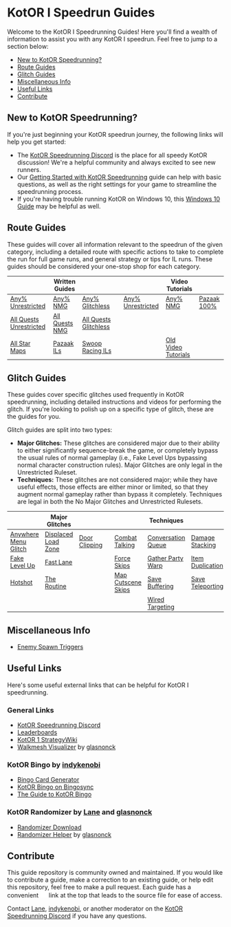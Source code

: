 # KotOR I Speedrun Guides

Welcome to the KotOR I Speedrunning Guides! Here you'll find a wealth of information to assist you with any KotOR I speedrun.  Feel free to jump to a section below:
- [New to KotOR Speedrunning?](#new-to-kotor-speedrunning)
- [Route Guides](#route-guides)
- [Glitch Guides](#glitch-guides)
- [Miscellaneous Info](#miscellaneous-info)
- [Useful Links](#useful-links)
- [Contribute](#contribute)

## New to KotOR Speedrunning?

If you're just beginning your KotOR speedrun journey, the following links will help you get started:
- The [KotOR Speedrunning Discord](http://discord.gg/Q2uPRVu) is the place for all speedy KotOR discussion! We're a helpful community and always excited to see new runners.
- Our [Getting Started with KotOR Speedrunning](Getting%20Started) guide can help with basic questions, as well as the right settings for your game to streamline the speedrunning process.
- If you're having trouble running KotOR on Windows 10, this [Windows 10 Guide](./Miscellaneous/Windows%2010) may be helpful as well.

## Route Guides

These guides will cover all information relevant to the speedrun of the given category, including a detailed route with specific actions to take to complete the run for full game runs, and general strategy or tips for IL runs.  These guides should be considered your one-stop shop for each category.

| | **Written Guides** | | | | **Video Tutorials** | |
|---|---|---|---|---|---|---|
| [Any% Unrestricted](./Route%20Guides/Any%25%20Unrestricted) | [Any% NMG](./Route%20Guides/Any%25%20NMG) | [Any% Glitchless](./Route%20Guides/Any%25%20Glitchless) | | [Any% Unrestricted](./Video%20Tutorials/Any%25%20Unrestricted) | [Any% NMG](./Video%20Tutorials/Any%25%20NMG) | [Pazaak 100%](./Video%20Tutorials/Pazaak%20100%25) |
| [All Quests Unrestricted](./Route%20Guides/All%20Quests%20Unrestricted) | [All Quests NMG](./Route%20Guides/All%20Quests%20NMG) | [All Quests Glitchless](./Route%20Guides/All%20Quests%20Glitchless) | | | | |
| [All Star Maps](./Route%20Guides/All%20Star%20Maps) | [Pazaak ILs](./Miscellaneous/Pazaak) | [Swoop Racing ILs](./Miscellaneous/Swoop%20Racing) | | | [Old Video Tutorials](./Video%20Tutorials/Old%20Video%20Tutorials) | |

## Glitch Guides

These guides cover specific glitches used frequently in KotOR speedrunning, including detailed instructions and videos for performing the glitch.  If you're looking to polish up on a specific type of glitch, these are the guides for you.

Glitch guides are split into two types:
- **Major Glitches:** These glitches are considered major due to their ability to either significantly sequence-break the game, or completely bypass the usual rules of normal gameplay (i.e., Fake Level Ups bypassing normal character construction rules).  Major Glitches are only legal in the Unrestricted Ruleset.
- **Techniques:** These glitches are not considered major; while they have useful effects, those effects are either minor or limited, so that they augment normal gameplay rather than bypass it completely.  Techniques are legal in both the No Major Glitches and Unrestricted Rulesets.

| | **Major Glitches** | | | | **Techniques** | |
|---|---|---|---|---|---|---|
| [Anywhere Menu Glitch](./Major%20Glitches/Anywhere%20Menu%20Glitch) | [Displaced Load Zone](./Major%20Glitches/Displaced%20Load%20Zone) | [Door Clipping](./Major%20Glitches/Door%20Clipping) | | [Combat Talking](./Techniques/Combat%20Talking) | [Conversation Queue](./Techniques/Conversation%20Queue) | [Damage Stacking](./Techniques/Damage%20Stacking) |
| [Fake Level Up](./Major%20Glitches/Fake%20Level%20Up) | [Fast Lane](./Major%20Glitches/Fast%20Lane) | | | [Force Skips](./Techniques/Force%20Skips) | [Gather Party Warp](./Techniques/GP%20Warp) | [Item Duplication](./Techniques/Item%20Duplication) |
| [Hotshot](./Major%20Glitches/Hotshot) | [The Routine](./Major%20Glitches/The%20Routine) | | | [Map Cutscene Skips](./Techniques/Map%20Cutscene%20Skips) | [Save Buffering](./Techniques/Save%20Buffering) | [Save Teleporting](./Techniques/Save%20Teleporting) |
| | | | | | [Wired Targeting](./Techniques/Wired%20Targeting) | |

## Miscellaneous Info

- [Enemy Spawn Triggers](./Miscellaneous/Enemy%20Spawn%20Triggers)


## Useful Links

Here's some useful external links that can be helpful for KotOR I speedrunning.

### General Links
- [KotOR Speedrunning Discord](http://discord.gg/Q2uPRVu)
- [Leaderboards](https://www.speedrun.com/kotor1)
- [KotOR 1 StrategyWiki](https://strategywiki.org/wiki/Star_Wars:_Knights_of_the_Old_Republic)
- [Walkmesh Visualizer](https://github.com/glasnonck/WalkmeshVisualizer) by [glasnonck](https://www.speedrun.com/users/glasnonck)

### KotOR Bingo by [indykenobi](https://www.speedrun.com/users/indykenobi)
- [Bingo Card Generator](https://kotor-speedruns.github.io/kotor-bingo/kotor-bingo.html)
- [KotOR Bingo on Bingosync](https://bingosync.com/)
- [The Guide to KotOR Bingo](./Miscellaneous/KotOR%20Bingo)

### KotOR Randomizer by [Lane](https://www.speedrun.com/users/Lane) and [glasnonck](https://www.speedrun.com/users/glasnonck)
- [Randomizer Download](https://www.speedrun.com/kotor1/resources)
- [Randomizer Helper](https://docs.google.com/spreadsheets/d/1KXacPUuyjH_u71wKQwp5PA_JubrDp3C8eoBRTwphyf4/edit#gid=1503305590) by [glasnonck](https://www.speedrun.com/users/glasnonck)

## Contribute

This guide repository is community owned and maintained.  If you would like to contribute a guide, make a correction to an existing guide, or help edit this repository, feel free to make a pull request.  Each guide has a convenient <img src="../assets/images/github.svg" alt="GitHub Logo" width="16" height="16"> link at the top that leads to the source file for ease of access.

Contact [Lane](https://www.speedrun.com/users/Lane), [indykenobi](https://www.speedrun.com/users/indykenobi), or another moderator on the [KotOR Speedrunning Discord](http://discord.gg/Q2uPRVu) if you have any questions.
